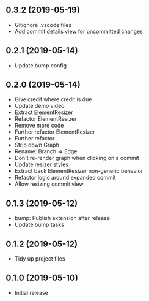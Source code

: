 ## 0.3.2 (2019-05-19)

- Gitignore .vscode files
- Add commit details view for uncommitted changes

## 0.2.1 (2019-05-14)
- Update bump config

## 0.2.0 (2019-05-14)
- Give credit where credit is due
- Update demo video
- Extract ElementResizer
- Refactor ElementResizer
- Remove more code
- Further refactor ElementResizer
- Further refactor
- Strip down Graph
- Rename: Branch => Edge
- Don't re-render graph when clicking on a commit
- Update resizer styles
- Extract back ElementResizer non-generic behavior
- Refactor logic around expanded commit
- Allow resizing commit view

## 0.1.3 (2019-05-12)
- bump: Publish extension after release
- Update bump tasks

## 0.1.2 (2019-05-12)
- Tidy up project files

## 0.1.0 (2019-05-10)
- Initial release
